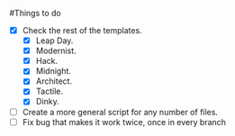 #Things to do

* [x] Check the rest of the templates.
  * [x] Leap Day.
  * [x] Modernist.
  * [x] Hack.
  * [x] Midnight.
  * [x] Architect.
  * [x] Tactile.
  * [x] Dinky. 
* [ ] Create a more general script for any number of files.
* [ ] Fix bug that makes it work twice, once in every branch
